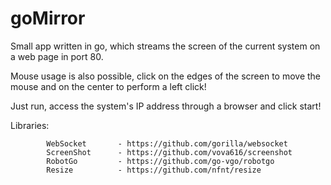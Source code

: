 # goMirror

Small app written in go, which streams the screen of the current system on 
a web page in port 80.

Mouse usage is also possible, click on the edges of the screen to move the mouse
and on the center to perform a left click!

Just run, access the system's IP
address through a browser and click start!

Libraries:

            WebSocket       - https://github.com/gorilla/websocket
            ScreenShot      - https://github.com/vova616/screenshot
            RobotGo         - https://github.com/go-vgo/robotgo
            Resize          - https://github.com/nfnt/resize
